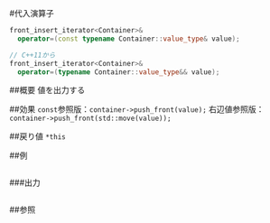 #代入演算子
```cpp
front_insert_iterator<Container>&
  operator=(const typename Container::value_type& value);

// C++11から
front_insert_iterator<Container>&
  operator=(typename Container::value_type&& value);
```

##概要
値を出力する


##効果
`const`参照版：`container->push_front(value);`
右辺値参照版： `container->push_front(std::move(value));`


##戻り値
`*this`



##例
```cpp
```

###出力
```
```

##参照
